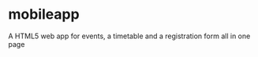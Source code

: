 mobileapp
=========

A HTML5 web app for events, a timetable and a registration form all in one page
